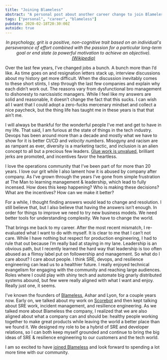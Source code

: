 ```yaml
---
title: "Joining Blameless"
abstract: "A personal post about another career change to join Blameless"
tags: ["personal", "career", "blameless"]
pubdate: 2020-02-18T20:30:00Z
autoidx: true
---
```


*<p align="center">In psychology, grit is a positive, non-cognitive trait based on an individual's
perseverance of effort combined with the passion for a particular long-term goal
or end state (a powerful motivation to achieve an objective). <a href="https://en.wikipedia.org/wiki/Grit_(personality_trait)">(Wikipedia)</a></p>*

Over the last few years, I’ve changed jobs a bunch. A bunch more than I’d like.
As time goes on and resignation letters stack up, interview discussions about
my history get more difficult. When the discussion inevitably comes to these
short stints, I step through the last few companies and explain why each didn’t
work out. The reasons vary from dysfunctional bro management to dishonesty to
narcissistic managers. While I feel like my answers are solid and reasonable,
it doesn’t change the fact that this sucks. I can wish all I want that I could
adopt a zero-fucks mercenary mindset and collect a nice paycheck, but the thing
life has taught me in these years is that that ain’t me.

I will always be thankful for the wonderful people I’ve met and get to have in my
life. That said, I am furious at the state of things in the tech industry. Devops
has been around more than a decade and mostly what we have to show for it is
better CI/CD and *velocity numbers*. Misogyny and racism are as rampant as ever,
diversity is a marketing tactic, and inclusion is an alien concept to all but a
precious few leaders. [Glue work is unvalued](https://twitter.com/MissAmyTobey/status/1223680978880581632),
brilliant jerks are promoted, and incentives favor the heartless.

I love the operations community that I’ve been part of for more than 20 years.
I love our grit while I also lament how it is abused by company after company. As
I’ve grown through the years I’ve gone from simple frustration at The Man to
learning management & leadership, which lead to fully incensed. How does this keep
happening? Who is making these decisions? What are the incentives? How can we
make it better?

For a while, I thought finding answers would lead to change and resolution. I
still believe that, but I also believe that having the answers isn’t enough. In
order for things to improve we need to try new business models. We need better
tools for understanding complexity. We have to change the world.

That brings me back to my career. After the most recent mismatch, I re-evaluated
what I want to do with myself. It is clear to me that I can’t not care. While I
have nothing but respect for production engineering, I had to rule that out
because I’m really bad at staying in my lane. Leadership is an obvious path, but
I recently learned the hard way that leadership is too often abused as a flimsy
label put on followership and management. So what do I care about? I care about
people. I think SRE, devops, and resilience engineering can lead us to a healthier
future. I really enjoyed technical evangelism for engaging with the community and
reaching large audiences. Roles where I could play with shiny tech and automate big
gnarly distributed systems abound, but few were really aligned with what I want and
enjoy. Really just one, it seems.

I’ve known the founders of [Blameless](https://www.blameless.com/), Ashar and Lyon,
for a couple years now. Early on, we talked about my work on
[Scorebot](https://www.usenix.org/conference/srecon16/program/presentation/tobey) and
then kept talking about SRE work, incident management, and resilience engineering. As
we talked more about Blameless the company, I realized that we are also aligned about
what a company can and should be: healthy people working together to make great products
while leaving the world a better place than we found it. We designed my role to be a
hybrid of SRE and developer relations, so I can both keep myself grounded and continue
to bring the big ideas of SRE & resilience engineering to our customers and the tech
world.

I am so excited to have [joined Blameless](https://www.blameless.com/evolving-blameless-sre-practices/)
and look forward to spending a lot more time with our community.


